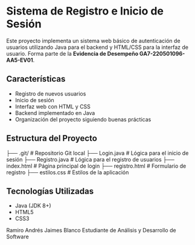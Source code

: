 # Sistema de Registro e Inicio de Sesión

Este proyecto implementa un sistema web básico de autenticación de usuarios utilizando Java para el backend y HTML/CSS para la interfaz de usuario. Forma parte de la **Evidencia de Desempeño GA7-220501096-AA5-EV01**.

## Características

- Registro de nuevos usuarios
- Inicio de sesión
- Interfaz web con HTML y CSS
- Backend implementado en Java
- Organización del proyecto siguiendo buenas prácticas

## Estructura del Proyecto

├── .git/ # Repositorio Git local
├── Login.java # Lógica para el inicio de sesión
├── Registro.java # Lógica para el registro de usuarios
├── index.html # Página principal de login
├── registro.html # Formulario de registro
├── estilos.css # Estilos de la aplicación


## Tecnologías Utilizadas

- Java (JDK 8+)
- HTML5
- CSS3

Ramiro Andrés Jaimes Blanco
Estudiante de Análisis y Desarrollo de Software
